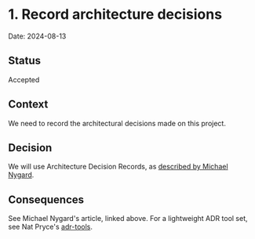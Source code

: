 # 1. Record architecture decisions

Date: 2024-08-13

## Status

Accepted

## Context

We need to record the architectural decisions made on this project.

## Decision

We will use Architecture Decision Records, as [described by Michael Nygard](http://thinkrelevance.com/blog/2011/11/15/documenting-architecture-decisions).

## Consequences

See Michael Nygard's article, linked above. For a lightweight ADR tool set, see Nat Pryce's [adr-tools](https://github.com/npryce/adr-tools).
